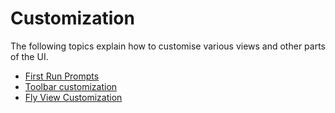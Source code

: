 # Customization

The following topics explain how to customise various views and other parts of the UI.

- [First Run Prompts](../custom_build/FirstRunPrompts.md)
- [Toolbar customization](../custom_build/Toolbar.md)
- [Fly View Customization](../custom_build/FlyView.md)
